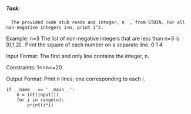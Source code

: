 ##### Task:
      The provided code stub reads and integer, n  , from STDIN. For all non-negative integers i<n, print i^2.

Example:
       n=3
       The list of non-negative integers that are less than  n=3 is [0,1,2] . Print the square of each number on a separate line.
      0
      1
      4


Input Format:
     The first and only line contains the integer, n.

Constraints:
     1<=n<=20

Output Format:
     Print  n lines, one corresponding to each i.

```
if __name__ == '__main__':
    n = int(input())
    for i in range(n):
        print(i*i)

```
